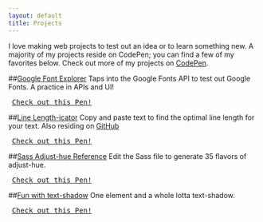 ```yaml
---
layout: default
title: Projects
---
```

<p class="lead">I love making web projects to test out an idea or to learn something new. A majority of my projects reside on CodePen; you can find a few of my favorites below. Check out more of my projects on <a href="http://codepen.io/katydecorah/public/">CodePen</a>.</p>

##[Google Font Explorer](http://codepen.io/katydecorah/pen/vetCA)
Taps into the Google Fonts API to test out Google Fonts. A practice in APIs and UI!
<pre class="codepen" data-height="300" data-type="result" data-href="vetCA" data-user="katydecorah" data-safe="true"><code>&nbsp;</code><a href="http://codepen.io/katydecorah/pen/vetCA">Check out this Pen!</a></pre>

##[Line Length-icator](http://codepen.io/katydecorah/pen/cufzB)
Copy and paste text to find the optimal line length for your text. Also residing on [GitHub](http://www.katydecorah.com/linelengthicator)
<pre class="codepen" data-height="300" data-type="result" data-href="cufzB" data-user="katydecorah" data-safe="true"><code>&nbsp;</code><a href="http://codepen.io/katydecorah/pen/cufzB">Check out this Pen!</a></pre>

##[Sass Adjust-hue Reference](http://codepen.io/katydecorah/pen/FgmJI)
Edit the Sass file to generate 35 flavors of adjust-hue.
<pre class="codepen" data-height="300" data-type="result" data-href="FgmJI" data-user="katydecorah" data-safe="true"><code>&nbsp;</code><a href="http://codepen.io/katydecorah/pen/FgmJI">Check out this Pen!</a></pre>

##[Fun with text-shadow](http://codepen.io/katydecorah/pen/vaoKs)
One element and a whole lotta text-shadow.
<pre class="codepen" data-height="300" data-type="result" data-href="vaoKs" data-user="katydecorah" data-safe="true"><code>&nbsp;</code><a href="http://codepen.io/katydecorah/pen/vaoKs">Check out this Pen!</a></pre>
